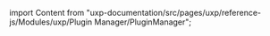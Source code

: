 
import Content from "uxp-documentation/src/pages/uxp/reference-js/Modules/uxp/Plugin Manager/PluginManager";

<Content query="product=photoshop"/>
